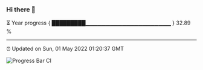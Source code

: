 ### Hi there 👋

⏳ Year progress { █████████▁▁▁▁▁▁▁▁▁▁▁▁▁▁▁▁▁▁▁▁▁ } 32.89 %

---

⏰ Updated on Sun, 01 May 2022 01:20:37 GMT

![Progress Bar CI](https://github.com/liununu/liununu/workflows/Progress%20Bar%20CI/badge.svg)
